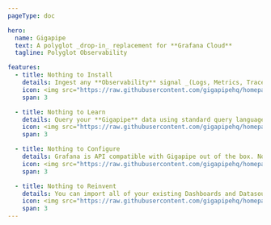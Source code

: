 ```yaml
---
pageType: doc

hero:
  name: Gigapipe
  text: A polyglot _drop-in_ replacement for **Grafana Cloud**
  tagline: Polyglot Observability

features:
  - title: Nothing to Install
    details: Ingest any **Observability** signal _(Logs, Metrics, Traces, Profiles)_ using **Opentelemetry** or using any agents you already _trust_.
    icon: <img src="https://raw.githubusercontent.com/gigapipehq/homepage/refs/heads/main/docs/public/clock.png"/>
    span: 3

  - title: Nothing to Learn
    details: Query your **Gigapipe** data using standard query languages and APis like **Loki _LogQL, Prometheus _PromQL, Tempo and Pyroscope**.
    icon: <img src="https://raw.githubusercontent.com/gigapipehq/homepage/refs/heads/main/docs/public/wallet.png"/>
    span: 3

  - title: Nothing to Configure
    details: Grafana is API compatible with Gigapipe out of the box. No special plugins required. _We're Loki, Mimir, Tempo and Pyroscope at once._
    icon: <img src="https://raw.githubusercontent.com/gigapipehq/homepage/refs/heads/main/docs/public/resize.png"/>
    span: 3

  - title: Nothing to Reinvent
    details: You can import all of your existing Dashboards and Datasources. _Plug your data and continue where you left off._
    icon: <img src="https://raw.githubusercontent.com/gigapipehq/homepage/refs/heads/main/docs/public/cog.png"/>
    span: 3
---
```

